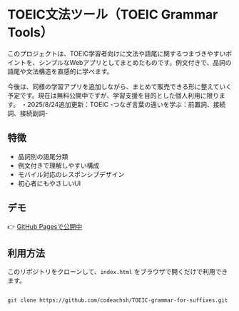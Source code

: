 # TOEIC文法ツール（TOEIC Grammar Tools）

このプロジェクトは、TOEIC学習者向けに文法や語尾に関するつまづきやすいポイントを、シンプルなWebアプリとしてまとめたものです。例文付きで、品詞の語尾や文法構造を直感的に学べます。

今後は、同様の学習アプリを追加しながら、まとめて販売できる形に整えていく予定です。現在は無料公開中ですが、学習支援を目的とした個人利用に限ります。
・2025/8/24追加更新：TOEIC -つなぎ言葉の違いを学ぶ：前置詞、接続詞、接続副詞-

## 特徴

- 品詞別の語尾分類
- 例文付きで理解しやすい構成
- モバイル対応のレスポンシブデザイン
- 初心者にもやさしいUI

## デモ

👉 [GitHub Pagesで公開中](https://codeachsh.github.io/TOEIC-grammar-for-suffixes/)

## 利用方法

このリポジトリをクローンして、`index.html` をブラウザで開くだけで利用できます。

```bash

git clone https://github.com/codeachsh/TOEIC-grammar-for-suffixes.git
